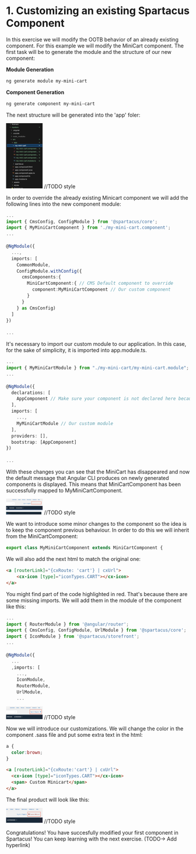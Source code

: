 # 1. Customizing an existing Spartacus Component

In this exercise we will modify the OOTB behavior of an already existing component. For this example we will modify the MiniCart component. The first task will be to generate the module and the structure of our new component:

**Module Generation**

```sh
ng generate module my-mini-cart
```

**Component Generation**

```sh
ng generate component my-mini-cart
```

The next structure will be generated into the 'app' foler:

<img src="../../media/exercice-1/1-1.png" width="100px" /> //TODO style

In order to override the already existing Minicart component we will add the following lines into the new component module:

```ts
...
import { CmsConfig, ConfigModule } from '@spartacus/core';
import { MyMiniCartComponent } from './my-mini-cart.component';
...

@NgModule({
  ...,
  imports: [
    CommonModule,
    ConfigModule.withConfig({
      cmsComponents:{
        MiniCartComponent:{ // CMS Default component to override
          component:MyMiniCartComponent // Our custom component
        }
      }
    } as CmsConfig)
  ]
})

...
```

It's necessary to import our custom module to our application. In this case, for the sake of simplicity, it is imported into app.module.ts.

```ts
...
import { MyMiniCartModule } from "./my-mini-cart/my-mini-cart.module";
...

@NgModule({
  declarations: [
    AppComponent // Make sure your component is not declared here because it will cause an error. This might happen if you generate the component before the module
  ],
  imports: [
    ...,
    MyMiniCartModule // Our custom module
  ],
  providers: [],
  bootstrap: [AppComponent]
})

...
```

With these changes you can see that the MiniCart has disappeared and now the default message that Angular CLI produces on newly generated components is displayed. This means that MiniCartComponent has been successfully mapped to MyMiniCartComponent.

<img src="../../media/exercice-1/1-2.png" width="100px" /> //TODO style

We want to introduce some minor changes to the component so the idea is to keep the component previous behaviour. In order to do this we will inherit from the MiniCartComponent:

```ts
export class MyMiniCartComponent extends MiniCartComponent {
```

We will also add the next html to match the original one:

```html
<a [routerLink]="{cxRoute: 'cart'} | cxUrl">
    <cx-icon [type]="iconTypes.CART"></cx-icon>
</a>
```

You might find part of the code highlighted in red. That's because there are some missing imports. We will add them in the module of the component like this:

```ts
...
import { RouterModule } from '@angular/router';
import { CmsConfig, ConfigModule, UrlModule } from '@spartacus/core';
import { IconModule } from '@spartacus/storefront';
...

@NgModule({
  ...
  ,imports: [
    ...,
    IconModule,
    RouterModule,
    UrlModule,
    ...
```

<img src="../../media/exercice-1/1-3.png" width="100px" /> //TODO style

Now we will introduce our customizations. We will change the color in the component .sass file and put some extra text in the html:

```css
a {
  color:brown;
}
```

```html
<a [routerLink]="{cxRoute:'cart'} | cxUrl">
  <cx-icon [type]="iconTypes.CART"></cx-icon>
  <span> Custom Minicart</span>
</a>
```

The final product will look like this:

<img src="../../media/exercice-1/1-4.png" width="100px" /> //TODO style


Congratulations! You have succesfully modified your first component in Spartacus! You can keep learning with the next exercise. (TODO-> Add hyperlink)